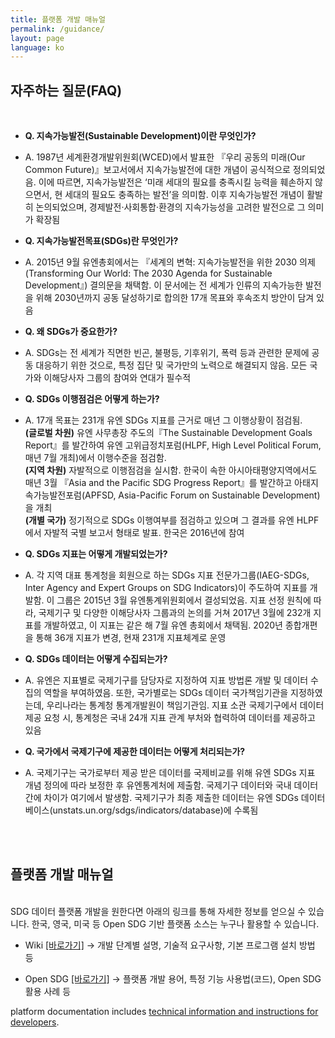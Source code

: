 ```yaml
---
title: 플랫폼 개발 매뉴얼
permalink: /guidance/
layout: page
language: ko
---
```

## 자주하는 질문(FAQ)
<br>

- <b> Q. 지속가능발전(Sustainable Development)이란 무엇인가?  </b>
- A. 1987년 세계환경개발위원회(WCED)에서 발표한 『우리 공동의 미래(Our Common Future)』보고서에서 지속가능발전에 대한 개념이 공식적으로 정의되었음. 이에 따르면, 지속가능발전은 ‘미래 세대의 필요를 충족시킬 능력을 훼손하지 않으면서, 현 세대의 필요도 충족하는 발전’을 의미함. 이후 지속가능발전 개념이 활발히 논의되었으며, 경제발전·사회통합·환경의 지속가능성을 고려한 발전으로 그 의미가 확장됨

- <b> Q. 지속가능발전목표(SDGs)란 무엇인가?  </b>
- A. 2015년 9월 유엔총회에서는 『세계의 변혁: 지속가능발전을 위한 2030 의제(Transforming Our World: The 2030 Agenda for Sustainable Development』) 결의문을 채택함. 이 문서에는 전 세계가 인류의 지속가능한 발전을 위해 2030년까지 공동 달성하기로 합의한 17개 목표와 후속조치 방안이 담겨 있음 

- <b> Q. 왜 SDGs가 중요한가? </b>
- A. SDGs는 전 세계가 직면한 빈곤, 불평등, 기후위기, 폭력 등과 관련한 문제에 공동 대응하기 위한 것으로, 특정 집단 및 국가만의 노력으로 해결되지 않음. 모든 국가와 이해당사자 그룹의 참여와 연대가 필수적 

- <b> Q. SDGs 이행점검은 어떻게 하는가? </b>
- A. 17개 목표는 231개 유엔 SDGs 지표를 근거로 매년 그 이행상황이 점검됨. <br><b>(글로벌 차원)</b> 유엔 사무총장 주도의『The Sustainable Development Goals Report』를 발간하여 유엔 고위급정치포럼(HLPF, High Level Political Forum, 매년 7월 개최)에서 이행수준을 점검함.<br>  <b>(지역 차원)</b> 자발적으로 이행점검을 실시함. 한국이 속한 아시아태평양지역에서도 매년 3월 『Asia and the Pacific SDG Progress Report』를 발간하고 아태지속가능발전포럼(APFSD, Asia-Pacific Forum on Sustainable Development)을 개최<br>
     <b>(개별 국가)</b> 정기적으로 SDGs 이행여부를 점검하고 있으며 그 결과를 유엔 HLPF에서 자발적 국별 보고서 형태로 발표. 한국은 2016년에 참여  

- <b> Q. SDGs 지표는 어떻게 개발되었는가?  </b>
- A. 각 지역 대표 통계청을 회원으로 하는 SDGs 지표 전문가그룹(IAEG-SDGs, Inter Agency and Expert Groups on SDG Indicators)이 주도하여 지표를 개발함. 이 그룹은 2015년 3월 유엔통계위원회에서 결성되었음. 지표 선정 원칙에 따라, 국제기구 및 다양한 이해당사자 그룹과의 논의를 거쳐 2017년 3월에 232개 지표를 개발하였고, 이 지표는 같은 해 7월 유엔 총회에서 채택됨. 2020년 종합개편을 통해 36개 지표가 변경, 현재 231개 지표체계로 운영 

- <b> Q. SDGs 데이터는 어떻게 수집되는가?   </b>
- A. 유엔은 지표별로 국제기구를 담당자로 지정하여 지표 방법론 개발 및 데이터 수집의 역할을 부여하였음. 또한, 국가별로는 SDGs 데이터 국가책임기관을 지정하였는데, 우리나라는 통계청 통계개발원이 책임기관임. 지표 소관 국제기구에서 데이터 제공 요청 시, 통계청은 국내 24개 지표 관계 부처와 협력하여 데이터를 제공하고 있음 

- <b> Q. 국가에서 국제기구에 제공한 데이터는 어떻게 처리되는가?    </b>
- A. 국제기구는 국가로부터 제공 받은 데이터를 국제비교를 위해 유엔 SDGs 지표 개념 정의에 따라 보정한 후 유엔통계처에 제출함. 국제기구 데이터와 국내 데이터 간에 차이가 여기에서 발생함. 국제기구가 최종 제출한 데이터는 유엔 SDGs 데이터베이스(unstats.un.org/sdgs/indicators/database)에 수록됨

<br><br>
 ## 플랫폼 개발 매뉴얼
<br>
SDG 데이터 플랫폼 개발을 원한다면 아래의 링크를 통해 자세한 정보를 얻으실 수 있습니다.
한국, 영국, 미국 등 Open SDG 기반 플랫폼 소스는 누구나 활용할 수 있습니다.

* Wiki [[바로가기]](https://github.com/ONSdigital/sdg-indicators/wiki)
 → 개발 단계별 설명, 기술적 요구사항, 기본 프로그램 설치 방법 등

* Open SDG [[바로가기]](https://open-sdg.readthedocs.io/)
 → 플랫폼 개발 용어, 특정 기능 사용법(코드), Open SDG 활용 사례 등  


 platform documentation includes [technical information and instructions for developers](https://open-sdg.readthedocs.io/en/latest/quick-start/).
